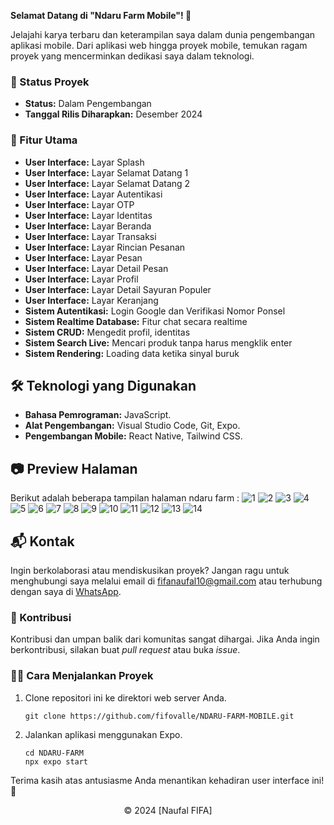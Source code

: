 **Selamat Datang di "Ndaru Farm Mobile"! 🌱**

Jelajahi karya terbaru dan keterampilan saya dalam dunia pengembangan aplikasi mobile. Dari aplikasi web hingga proyek mobile, temukan ragam proyek yang mencerminkan dedikasi saya dalam teknologi.

### 🚧 Status Proyek

- **Status:** Dalam Pengembangan
- **Tanggal Rilis Diharapkan:** Desember 2024

### 🚀 Fitur Utama

- **User Interface:** Layar Splash
- **User Interface:** Layar Selamat Datang 1
- **User Interface:** Layar Selamat Datang 2
- **User Interface:** Layar Autentikasi
- **User Interface:** Layar OTP
- **User Interface:** Layar Identitas
- **User Interface:** Layar Beranda
- **User Interface:** Layar Transaksi
- **User Interface:** Layar Rincian Pesanan
- **User Interface:** Layar Pesan
- **User Interface:** Layar Detail Pesan
- **User Interface:** Layar Profil
- **User Interface:** Layar Detail Sayuran Populer
- **User Interface:** Layar Keranjang
- **Sistem Autentikasi:** Login Google dan Verifikasi Nomor Ponsel
- **Sistem Realtime Database:** Fitur chat secara realtime
- **Sistem CRUD:** Mengedit profil, identitas
- **Sistem Search Live:** Mencari produk tanpa harus mengklik enter
- **Sistem Rendering:** Loading data ketika sinyal buruk

## 🛠️ Teknologi yang Digunakan

- **Bahasa Pemrograman:** JavaScript.
- **Alat Pengembangan:** Visual Studio Code, Git, Expo.
- **Pengembangan Mobile:** React Native, Tailwind CSS.

## 📷 Preview Halaman

Berikut adalah beberapa tampilan halaman ndaru farm :
![1](https://github.com/user-attachments/assets/6981947d-fa91-48cb-89cc-5b3ef043fc9d)
![2](https://github.com/user-attachments/assets/69c81801-c8ee-4a51-8525-f583f6f202f8)
![3](https://github.com/user-attachments/assets/d4d41231-6ac4-4b86-a3b0-607522775c33)
![4](https://github.com/user-attachments/assets/639bf15d-f5f5-49bc-8d59-2b0b57455742)
![5](https://github.com/user-attachments/assets/cc7024cb-d577-4b03-bb6d-b0da658888b8)
![6](https://github.com/user-attachments/assets/b2665d25-0467-41da-84a0-4ffd023a4fe9)
![7](https://github.com/user-attachments/assets/6d4e355f-3bd5-4a2b-bf3c-63034a89f04e)
![8](https://github.com/user-attachments/assets/a895c577-0afd-4ff1-9d18-167fcc7ecb59)
![9](https://github.com/user-attachments/assets/eca199c6-3388-4978-93e3-2c1005fa0a63)
![10](https://github.com/user-attachments/assets/fba427b3-5352-42f2-8968-15af8e1a550a)
![11](https://github.com/user-attachments/assets/e003c1ee-c2a7-481a-bc68-332a153d5212)
![12](https://github.com/user-attachments/assets/6ad86a43-d739-431f-a6c5-711db99539e0)
![13](https://github.com/user-attachments/assets/8796829d-0eb5-4e4c-9b1b-f71fe5b39c08)
![14](https://github.com/user-attachments/assets/e01a4a45-4935-4e84-ba51-136eaafea47b)

## 📬 Kontak

Ingin berkolaborasi atau mendiskusikan proyek? Jangan ragu untuk menghubungi saya melalui email di [fifanaufal10@gmail.com](mailto:fifanaufal10@gmail.com) atau terhubung dengan saya di [WhatsApp](https://wa.me/+6282318334287).

### 🙏 Kontribusi

Kontribusi dan umpan balik dari komunitas sangat dihargai. Jika Anda ingin berkontribusi, silakan buat _pull request_ atau buka _issue_.

### 👨‍💻 Cara Menjalankan Proyek

1. Clone repositori ini ke direktori web server Anda.

   ```
   git clone https://github.com/fifovalle/NDARU-FARM-MOBILE.git

   ```

2. Jalankan aplikasi menggunakan Expo.

   ```
   cd NDARU-FARM
   npx expo start
   ```

Terima kasih atas antusiasme Anda menantikan kehadiran user interface ini! 🙌

<div align="center">
  &copy; 2024 [Naufal FIFA]
</div>

